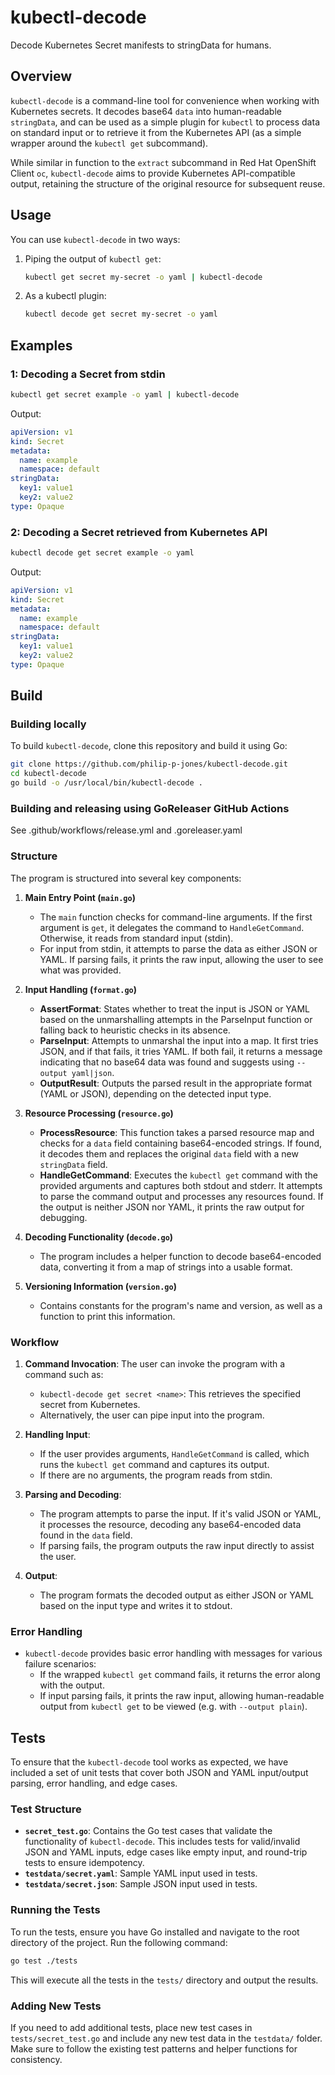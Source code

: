 # kubectl-decode
Decode Kubernetes Secret manifests to stringData for humans.

## Overview
`kubectl-decode` is a command-line tool for convenience when working with Kubernetes secrets. It decodes base64 `data` into human-readable `stringData`, and can be used as a simple plugin for `kubectl` to process data on standard input or to retrieve it from the Kubernetes API (as a simple wrapper around the `kubectl get` subcommand).

While similar in function to the `extract` subcommand in Red Hat OpenShift Client `oc`, `kubectl-decode` aims to provide Kubernetes API-compatible output, retaining the structure of the original resource for subsequent reuse.

## Usage

You can use `kubectl-decode` in two ways:

1. Piping the output of `kubectl get`:
   
   ```bash
   kubectl get secret my-secret -o yaml | kubectl-decode
   ```
   
2. As a kubectl plugin:
   
   ```bash
   kubectl decode get secret my-secret -o yaml
   ```

## Examples

### 1: Decoding a Secret from stdin

```bash
kubectl get secret example -o yaml | kubectl-decode
```

Output:

```yaml
apiVersion: v1
kind: Secret
metadata:
  name: example
  namespace: default
stringData:
  key1: value1
  key2: value2
type: Opaque
```

### 2: Decoding a Secret retrieved from Kubernetes API

```bash
kubectl decode get secret example -o yaml
```

Output:

```yaml
apiVersion: v1
kind: Secret
metadata:
  name: example
  namespace: default
stringData:
  key1: value1
  key2: value2
type: Opaque
```

## Build

### Building locally

To build `kubectl-decode`, clone this repository and build it using Go:

```bash
git clone https://github.com/philip-p-jones/kubectl-decode.git
cd kubectl-decode
go build -o /usr/local/bin/kubectl-decode .
```

### Building and releasing using GoReleaser GitHub Actions

See .github/workflows/release.yml and .goreleaser.yaml

### Structure
The program is structured into several key components:

1. **Main Entry Point (`main.go`)**
   - The `main` function checks for command-line arguments. If the first argument is `get`, it delegates the command to `HandleGetCommand`. Otherwise, it reads from standard input (stdin).
   - For input from stdin, it attempts to parse the data as either JSON or YAML. If parsing fails, it prints the raw input, allowing the user to see what was provided.

2. **Input Handling (`format.go`)**
   - **AssertFormat**: States whether to treat the input is JSON or YAML based on the unmarshalling attempts in the ParseInput function or falling back to heuristic checks in its absence.
   - **ParseInput**: Attempts to unmarshal the input into a map. It first tries JSON, and if that fails, it tries YAML. If both fail, it returns a message indicating that no base64 data was found and suggests using `--output yaml|json`.
   - **OutputResult**: Outputs the parsed result in the appropriate format (YAML or JSON), depending on the detected input type.

3. **Resource Processing (`resource.go`)**
   - **ProcessResource**: This function takes a parsed resource map and checks for a `data` field containing base64-encoded strings. If found, it decodes them and replaces the original `data` field with a new `stringData` field.
   - **HandleGetCommand**: Executes the `kubectl get` command with the provided arguments and captures both stdout and stderr. It attempts to parse the command output and processes any resources found. If the output is neither JSON nor YAML, it prints the raw output for debugging.

4. **Decoding Functionality (`decode.go`)**
   - The program includes a helper function to decode base64-encoded data, converting it from a map of strings into a usable format.

5. **Versioning Information (`version.go`)**
   - Contains constants for the program's name and version, as well as a function to print this information.

### Workflow
1. **Command Invocation**: The user can invoke the program with a command such as:
   - `kubectl-decode get secret <name>`: This retrieves the specified secret from Kubernetes.
   - Alternatively, the user can pipe input into the program.

2. **Handling Input**:
   - If the user provides arguments, `HandleGetCommand` is called, which runs the `kubectl get` command and captures its output.
   - If there are no arguments, the program reads from stdin.

3. **Parsing and Decoding**:
   - The program attempts to parse the input. If it's valid JSON or YAML, it processes the resource, decoding any base64-encoded data found in the `data` field.
   - If parsing fails, the program outputs the raw input directly to assist the user.

4. **Output**:
   - The program formats the decoded output as either JSON or YAML based on the input type and writes it to stdout.

### Error Handling
- `kubectl-decode` provides basic error handling with messages for various failure scenarios:
  - If the wrapped `kubectl get` command fails, it returns the error along with the output.
  - If input parsing fails, it prints the raw input, allowing human-readable output from `kubectl get` to be viewed (e.g. with `--output plain`).

## Tests

To ensure that the `kubectl-decode` tool works as expected, we have included a set of unit tests that cover both JSON and YAML input/output parsing, error handling, and edge cases.

### Test Structure

- **`secret_test.go`**: Contains the Go test cases that validate the functionality of `kubectl-decode`. This includes tests for valid/invalid JSON and YAML inputs, edge cases like empty input, and round-trip tests to ensure idempotency.
- **`testdata/secret.yaml`**: Sample YAML input used in tests.
- **`testdata/secret.json`**: Sample JSON input used in tests.

### Running the Tests

To run the tests, ensure you have Go installed and navigate to the root directory of the project. Run the following command:

```bash
go test ./tests
```

This will execute all the tests in the `tests/` directory and output the results.

### Adding New Tests

If you need to add additional tests, place new test cases in `tests/secret_test.go` and include any new test data in the `testdata/` folder. Make sure to follow the existing test patterns and helper functions for consistency.

